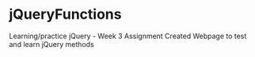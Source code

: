 # jQueryFunctions
Learning/practice jQuery - Week 3 Assignment
Created Webpage to test and learn jQuery methods
